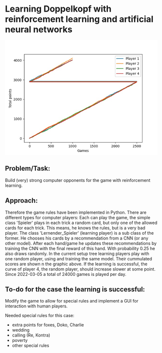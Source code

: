 # Learning Doppelkopf with reinforcement learning and artificial neural networks

![Scores](simulation_scores/scores.jpg?raw=true "Total scores")

## Problem/Task:
Build (very) strong computer opponents for the game with reinforcement learning. 

## Approach:
Therefore the game rules have been implemented in Python. There are different types for computer players: Each can play the game, the simple class 'Spieler' plays in each trick a random card, but only one of the allowed cards for each trick. This means, he knows the rules, but is a very bad player. The class 'Lernender_Spieler' (learning player) is a sub class of the former. He chooses his cards by a recommendation from a CNN (or any other model). After each hand/game he updates these recommendations by training the CNN with the final reward of this hand. With probability 0.25 he also draws randomly. 
In the current setup tree learning players play with one random player, using and training the same model. Their cummulated scores are shown n the graphic above. If the learning is successful, the curve of player 4, the random player, should increase slower at some point. Since 2022-03-05 a total of 24000 games is played per day.

## To-do for the case the learning is successful:
Modify the game to allow for special rules and implement a GUI for interaction with human players.

Needed special rules for this case:
- extra points for foxes, Doko, Charlie
- wedding
- calling (Re, Kontra)
- poverty
- other special rules

